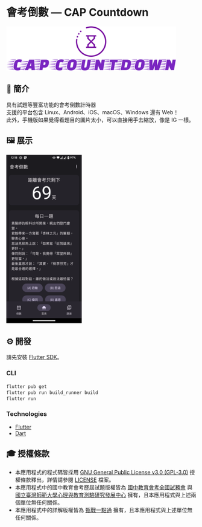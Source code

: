 # 會考倒數 — CAP Countdown
<img src="readme/logo_with_title.png" width="450px"/>

## 📖 簡介
具有試題等豐富功能的會考倒數計時器  
支援的平台包含 Linux、Android、iOS、macOS、Windows 還有 Web！  
此外，手機版如果覺得看題目的圖片太小，可以直接用手去縮放，像是 IG 一樣。 

## 🖼️ 展示

<img src="readme/screenshot.png" width="200px"/>

## ⚙️ 開發
請先安裝 [Flutter SDK](https://docs.flutter.dev/get-started/install)。

### CLI
```shell
flutter pub get
flutter pub run build_runner build
flutter run
```

### Technologies
- [Flutter](https://flutter.dev)  
- [Dart](https://dart.dev)  

## 🎓 授權條款
- 本應用程式的程式碼皆採用 [GNU General Public License v3.0 (GPL-3.0)](https://www.gnu.org/licenses/gpl-3.0.html) 授權條款釋出，詳情請參閱 [LICENSE](LICENSE) 檔案。  
- 本應用程式中的國中教育會考歷屆試題版權皆為 [國中教育會考全國試務會](https://cap.rcpet.edu.tw/NEAC/About/About) 與 [國立臺灣師範大學心理與教育測驗研究發展中心](https://rcpet.edu.tw/) 擁有，且本應用程式與上述兩個單位無任何關係。  
- 本應用程式中的詳解版權皆為 [甄戰一點通](https://www.reallygood.com.tw/index) 擁有，且本應用程式與上述單位無任何關係。